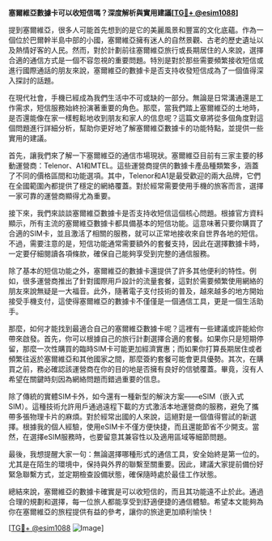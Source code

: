 **塞爾維亞數據卡可以收短信嗎？深度解析與實用建議[[TG💪+ @esim1088](https://t.me/s/esim1088)]**

提到塞爾維亞，很多人可能首先想到的是它的美麗風景和豐富的文化底蘊。作為一個位於巴爾幹半島中部的小國，塞爾維亞擁有迷人的自然景觀、古老的歷史遺址以及熱情好客的人民。然而，對於計劃前往塞爾維亞旅行或長期居住的人來說，選擇合適的通信方式是一個不容忽視的重要問題。特別是對於那些需要頻繁接收短信或進行國際通話的朋友來說，塞爾維亞的數據卡是否支持收發短信成為了一個值得深入探討的話題。

在現代社會，手機已經成為我們生活中不可或缺的一部分。無論是日常溝通還是工作需求，短信服務始終扮演著重要的角色。那麼，當我們踏上塞爾維亞的土地時，是否還能像在家一樣輕鬆地收到朋友和家人的信息呢？這篇文章將從多個角度對這個問題進行詳細分析，幫助你更好地了解塞爾維亞數據卡的功能特點，並提供一些實用的建議。

首先，讓我們來了解一下塞爾維亞的通信市場現狀。塞爾維亞目前有三家主要的移動運營商：Telenor、A1和MTEL。這些運營商提供的數據卡產品種類繁多，涵蓋了不同的價格區間和功能選項。其中，Telenor和A1是最受歡迎的兩大品牌，它們在全國範圍內都提供了穩定的網絡覆蓋。對於經常需要使用手機的旅客而言，選擇一家可靠的運營商顯得尤為重要。

接下來，我們來談談塞爾維亞數據卡是否支持收短信這個核心問題。根據官方資料顯示，所有主流的塞爾維亞數據卡都具備基本的短信功能。這意味著只要你購買了合適的SIM卡，並且激活了相關的服務，就可以正常地接收來自世界各地的短信。不過，需要注意的是，短信功能通常需要額外的套餐支持，因此在選擇數據卡時，一定要仔細閱讀各項條款，確保自己能夠享受到完整的通信服務。

除了基本的短信功能之外，塞爾維亞的數據卡還提供了許多其他便利的特性。例如，很多運營商推出了針對國際用戶設計的流量套餐，這對於需要頻繁使用網絡的朋友來說無疑是一大福音。此外，隨著電子支付技術的普及，越來越多的地方開始接受手機支付，這使得塞爾維亞的數據卡不僅僅是一個通信工具，更是一個生活助手。

那麼，如何才能找到最適合自己的塞爾維亞數據卡呢？這裡有一些建議或許能給你帶來啟發。首先，你可以根據自己的旅行計劃選擇合適的套餐。如果你只是短期停留，那麼一次性購買的臨時SIM卡可能更加經濟實惠；而如果你打算長期居住或者頻繁往返於塞爾維亞和其他國家之間，那麼簽約套餐可能會更具優勢。其次，在購買之前，務必確認該運營商在你的目的地是否擁有良好的信號覆蓋。畢竟，沒有人希望在關鍵時刻因為網絡問題而錯過重要的信息。

除了傳統的實體SIM卡外，如今還有一種新型的解決方案——eSIM（嵌入式SIM）。這種技術允許用戶通過遠程下載的方式激活本地運營商的服務，避免了攜帶多張物理卡片的麻煩。對於經常出國的人來說，這絕對是一個值得嘗試的新選擇。根據我的個人經驗，使用eSIM卡不僅方便快捷，而且還能節省不少開支。當然，在選擇eSIM服務時，也要留意其兼容性以及適用區域等細節問題。

最後，我想提醒大家一句：無論選擇哪種形式的通信工具，安全始終是第一位的。尤其是在陌生的環境中，保持與外界的聯繫至關重要。因此，建議大家提前備份好緊急聯繫方式，並定期檢查設備狀態，確保隨時處於最佳工作狀態。

總結來說，塞爾維亞的數據卡確實是可以收短信的，而且其功能遠不止於此。通過合理的規劃和選擇，每一位旅人都能享受到舒適便捷的通信體驗。希望本文能夠為你在塞爾維亞的旅程提供有益的參考，讓你的旅途更加順利愉快！

[[TG💪+ @esim1088](https://t.me/s/esim1088) ![Image](https://i.postimg.cc/4NQfJmqS/Snipaste-2025-05-13-00-14-12.png)]